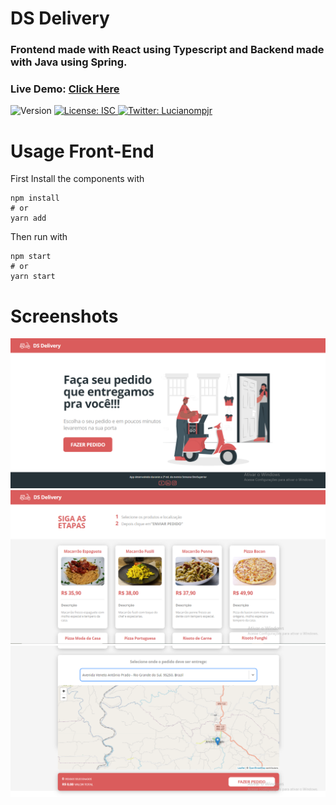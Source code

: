 # DS Delivery

### Frontend made with React using Typescript and Backend made with Java using Spring.

### Live Demo: <a href="https://luciano-dsdeliver.netlify.app/">Click Here</a>

<p>
  <img alt="Version" src="https://img.shields.io/badge/version-1.0.0-blue.svg?cacheSeconds=2592000" />
  <a href="#" target="_blank">
    <img alt="License: ISC" src="https://img.shields.io/badge/License-ISC-yellow.svg" />
  </a>
  <a href="https://twitter.com/Lucianompjr" target="_blank">
    <img alt="Twitter: Lucianompjr" src="https://img.shields.io/twitter/follow/Lucianompjr.svg?style=social" />
  </a>
</p>

# Usage Front-End

First Install the components with

```
npm install
# or
yarn add

```

Then run with

```
npm start
# or
yarn start

```

# Screenshots
<img src="https://github.com/LucianoPierdona/dsdeliver/blob/main/front-web/public/readme1.png" alt="Home page">
<img src="https://github.com/LucianoPierdona/dsdeliver/blob/main/front-web/public/readme2.png" alt="Orders Page pt1">
<img src="https://github.com/LucianoPierdona/dsdeliver/blob/main/front-web/public/readme3.png" alt="Orders Page pt2">
